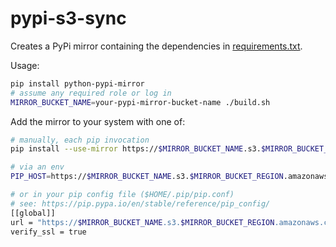 # pypi-s3-sync

Creates a PyPi mirror containing the dependencies in [requirements.txt](requirements.txt).

Usage:

```bash
pip install python-pypi-mirror
# assume any required role or log in
MIRROR_BUCKET_NAME=your-pypi-mirror-bucket-name ./build.sh
```

Add the mirror to your system with one of:

```bash
# manually, each pip invocation
pip install --use-mirror https://$MIRROR_BUCKET_NAME.s3.$MIRROR_BUCKET_REGION.amazonaws.com/simple boto3

# via an env
PIP_HOST=https://$MIRROR_BUCKET_NAME.s3.$MIRROR_BUCKET_REGION.amazonaws.com/simple

# or in your pip config file ($HOME/.pip/pip.conf)
# see: https://pip.pypa.io/en/stable/reference/pip_config/
[[global]]
url = "https://$MIRROR_BUCKET_NAME.s3.$MIRROR_BUCKET_REGION.amazonaws.com/simple"
verify_ssl = true

```